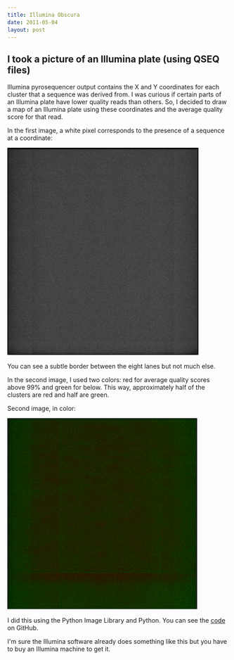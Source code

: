 ```yaml
---
title: Illumina Obscura
date: 2011-05-04
layout: post
---
```


## I took a picture of an Illumina plate (using QSEQ files)
 
Illumina pyrosequencer output contains the X and Y coordinates for each cluster that a sequence was derived from. I was curious if certain parts of an Illumina plate have lower quality reads than others. So, I decided to draw a map of an Illumina plate using these coordinates and the average quality score for that read.

In the first image, a white pixel corresponds to the presence of a sequence at a coordinate:

![Black and White Illumina Photograph](/images/illumina1.png "Illumina1")

You can see a subtle border between the eight lanes but not much else.

In the second image, I used two colors: red for average quality scores above 99% and green for below. This way, approximately half of the clusters are red and half are green.

Second image, in color:

![Color Illumina Photograph](/images/illumina2.png "Illumina2")

I did this using the Python Image Library and Python.
You can see the [code](https://gist.github.com/955875) on GitHub.

I'm sure the Illumina software already does something like this but you have to buy an Illumina machine to get it.